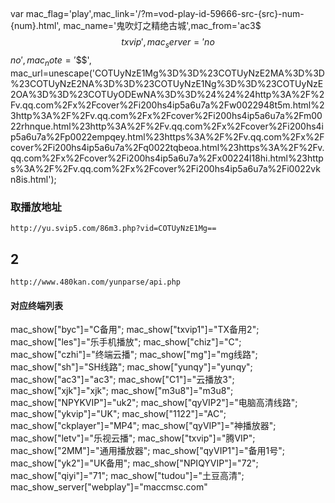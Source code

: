 
## 
var mac_flag='play',mac_link='/?m=vod-play-id-59666-src-{src}-num-{num}.html', mac_name='鬼吹灯之精绝古城',mac_from='ac3$$$txvip',mac_server='no$$$no',mac_note='$$$',
mac_url=unescape('COTUyNzE1Mg%3D%3D%23COTUyNzE2MA%3D%3D%23COTUyNzE2NA%3D%3D%23COTUyNzE1Ng%3D%3D%23COTUyNzE2OA%3D%3D%23COTUyODEwNA%3D%3D%24%24%24http%3A%2F%2Fv.qq.com%2Fx%2Fcover%2Fi200hs4ip5a6u7a%2Fw0022948t5m.html%23http%3A%2F%2Fv.qq.com%2Fx%2Fcover%2Fi200hs4ip5a6u7a%2Fm0022rhnque.html%23http%3A%2F%2Fv.qq.com%2Fx%2Fcover%2Fi200hs4ip5a6u7a%2Fp0022empqey.html%23https%3A%2F%2Fv.qq.com%2Fx%2Fcover%2Fi200hs4ip5a6u7a%2Fq0022tqbeoa.html%23https%3A%2F%2Fv.qq.com%2Fx%2Fcover%2Fi200hs4ip5a6u7a%2Fx00224l18hi.html%23https%3A%2F%2Fv.qq.com%2Fx%2Fcover%2Fi200hs4ip5a6u7a%2Fi0022vkn8is.html'); 



### 取播放地址
``` http
http://yu.svip5.com/86m3.php?vid=COTUyNzE1Mg==
```

## 2
```
http://www.480kan.com/yunparse/api.php
```

#### 对应终端列表
mac_show["byc"]="C备用";
mac_show["txvip1"]="TX备用2";
mac_show["les"]="乐手机播放";
mac_show["chiz"]="C";
mac_show["czhi"]="终端云播";
mac_show["mg"]="mg线路";
mac_show["sh"]="SH线路";
mac_show["yunqy"]="yunqy";
mac_show["ac3"]="ac3";
mac_show["C1"]="云播放3";
mac_show["xjk"]="xjk";
mac_show["m3u8"]="m3u8";
mac_show["NPYKVIP"]="uk2";
mac_show["qyVIP2"]="电脑高清线路";
mac_show["ykvip"]="UK";
mac_show["1122"]="AC";
mac_show["ckplayer"]="MP4";
mac_show["qyVIP"]="神播放器";
mac_show["letv"]="乐视云播";
mac_show["txvip"]="腾VIP";
mac_show["2MM"]="通用播放器";
mac_show["qyVIP1"]="备用1号";
mac_show["yk2"]="UK备用";
mac_show["NPIQYVIP"]="72";
mac_show["qiyi"]="71";
mac_show["tudou"]="土豆高清";
mac_show_server["webplay"]="maccmsc.com"